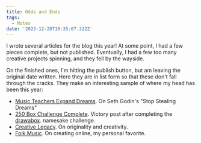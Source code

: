 ```yaml
---
title: Odds and Ends
tags:
  - Notes
date: '2023-12-28T10:35:07.322Z'
---
```


I wrote several articles for the blog this year! At some point, I had a few pieces complete, but not published. Eventually, I had a few too many creative projects spinning, and they fell by the wayside. 

On the finished ones, I'm hitting the publish button, but am leaving the original date written. Here they are in list form so that these don't fall through the cracks. They make an interesting sample of where my head has been this year:

- [Music Teachers Expand Dreams](/musicteachersexpanddreams). On Seth Godin's "Stop Stealing Dreams"
- [250 Box Challenge Complete](/250boxchallengecomplete). Victory post after completing the [drawabox](https://www.drawabox.com). namesake challenge.
- [Creative Legacy](creativelegacy). On originality and creativity.
- [Folk Music](/folkmusic). On creating online, my personal favorite.